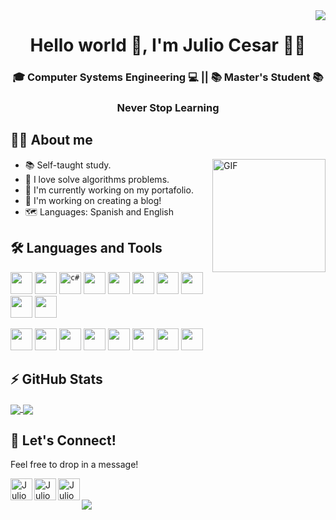 <link href="style.css" rel="stylesheet">

<!--
  Visitors
-->
<img align="right" src="https://visitor-badge.glitch.me/badge?page_id=julio-fernandez" />

<!--
  My presentation
-->
<h1 align="center"> Hello world 👋, I'm Julio Cesar 👨‍💻</h1>
<h3 align="center"> 🎓 Computer Systems Engineering 💻 || 📚  Master's Student 📚 </h3>
<h3 align="center">Never Stop Learning</h3>

## 🙋‍♀️ About me

<img align="right" alt="GIF" height="181" src="https://salokyakumar.me/assets/images/programing.gif" />

* 📚 Self-taught study.
* 💚 I love solve algorithms problems.
* 📌 I'm currently working on my portafolio. 
* 🙌 I'm working on creating a blog!
* 🗺️ Languages: Spanish and English

<!--
   Languages and Tools
-->
## 🛠️ Languages and Tools

<code><img height="35" src="https://cdn.icon-icons.com/icons2/2108/PNG/512/javascript_icon_130900.png"></code>
<code><img height="35" src="https://cdn.icon-icons.com/icons2/2107/PNG/512/file_type_php_icon_130266.png"></code>
<code><img height="35" src="https://www.freeiconspng.com/uploads/c-logo-icon-18.png" alt="c#" /></code>
<code><img height="35" src="https://cdn.icon-icons.com/icons2/2107/PNG/512/file_type_html_icon_130541.png"></code>
<code><img height="35" src="https://cdn.icon-icons.com/icons2/2107/PNG/512/file_type_css_icon_130661.png"></code>
<code><img height="35" src="https://cdn.icon-icons.com/icons2/2107/PNG/512/file_type_sass_icon_130182.png"></code>
<code><img height="35" src="https://cdn.icon-icons.com/icons2/273/PNG/256/icon_sql_256_30046.png"></code>
<code><img height="35" src="https://cdn.icon-icons.com/icons2/3053/PNG/512/mysql_workbench_macos_bigsur_icon_189924.png"></code>
<code><img height="35" src="https://cdn.icon-icons.com/icons2/2107/PNG/512/file_type_azure_icon_130731.png"></code>
<code><img height="35" src="https://cdn.icon-icons.com/icons2/2415/PNG/512/java_original_logo_icon_146458.png"></code>

<code><img height="35" src="https://cdn.icon-icons.com/icons2/2415/PNG/512/nodejs_plain_logo_icon_146409.png"></code>
<code><img height="35" src="https://cdn.icon-icons.com/icons2/112/PNG/512/visual_studio_18908.png"></code>
<code><img height="35" src="https://cdn.icon-icons.com/icons2/3053/PNG/512/microsoft_visual_studio_code_alt_macos_bigsur_icon_189954.png"></code>
<code><img height="35" src="https://upload.wikimedia.org/wikipedia/commons/thumb/9/98/Apache_NetBeans_Logo.svg/888px-Apache_NetBeans_Logo.svg.png"></code>
<code><img height="35" src="https://cdn.icon-icons.com/icons2/2108/PNG/512/flutter_icon_130936.png"></code>
<code><img height="35" src="https://cdn.icon-icons.com/icons2/1159/PNG/256/linux_81610.png"></code>
<code><img height="35" src="https://cdn.icon-icons.com/icons2/2107/PNG/512/file_type_git_icon_130581.png"></code>
<code><img height="35" src="https://cdn.icon-icons.com/icons2/2415/PNG/512/bootstrap_plain_logo_icon_146619.png"></code>

<!--
  Github stats
-->
## ⚡ GitHub Stats
<a href="https://github.com/anuraghazra/github-readme-stats">
  <img align="center" src="https://github-readme-stats.vercel.app/api?username=julio-fernandez&show_icons=true&theme=midnight-purple&count_private=true" />
</a>
<a href="https://github.com/anuraghazra/github-readme-stats">
  <img align="center" src="https://github-readme-stats.vercel.app/api/top-langs/?username=julio-fernandez&layout=compact&langs_count=10&theme=midnight-purple" />
</a> 


<!--
  My social media.
-->
## 🤙 Let's Connect!
Feel free to drop in a message!

<a href="https://www.linkedin.com/in/julio-fernandez-dev/">
  <img height="35" align="left" alt="Julio Cesar's LinkedIn" src="https://cdn.icon-icons.com/icons2/99/PNG/512/linkedin_socialnetwork_17441.png">
</a>
<a href="https://twitter.com/JulioCesarFDEZ">
  <img height="35" align="left" alt="Julio Cesar's Twitter" src="https://cdn.icon-icons.com/icons2/122/PNG/512/twitter_socialnetwork_20007.png">
</a>
<a href="mailto:cesarfdez_-_@hotmail.com">
   <img height="35" align="left" alt="Julio Cesar's Twitter" src="https://cdn.icon-icons.com/icons2/2397/PNG/512/microsoft_office_outlook_logo_icon_145721.png">
</a>


<!--
  Made with love in Mexico
-->
<br>
<br>
<img align="center" src="https://madewithlove.vercel.app/mx?heart=true&colorA=%23000000&colorB=%239238dc" />
